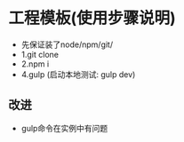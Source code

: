 # 工程模板(使用步骤说明)

- 先保证装了node/npm/git/
- 1.git clone
- 2.npm i
- 4.gulp (启动本地测试: gulp dev)

## 改进
- gulp命令在实例中有问题